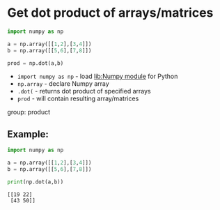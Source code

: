 # Get dot product of arrays/matrices

```python
import numpy as np 

a = np.array([[1,2],[3,4]]) 
b = np.array([[5,6],[7,8]]) 

prod = np.dot(a,b)
```

- `import numpy as np` - load [lib:Numpy module](/python-numpy/how-to-install-python-numpy-lib) for Python
- `np.array` - declare Numpy array
- `.dot(` - returns dot product of specified arrays
- `prod` - will contain resulting array/matrices

group: product

## Example: 
```python
import numpy as np 

a = np.array([[1,2],[3,4]]) 
b = np.array([[5,6],[7,8]]) 

print(np.dot(a,b))
```
```
[[19 22]
 [43 50]]

```

